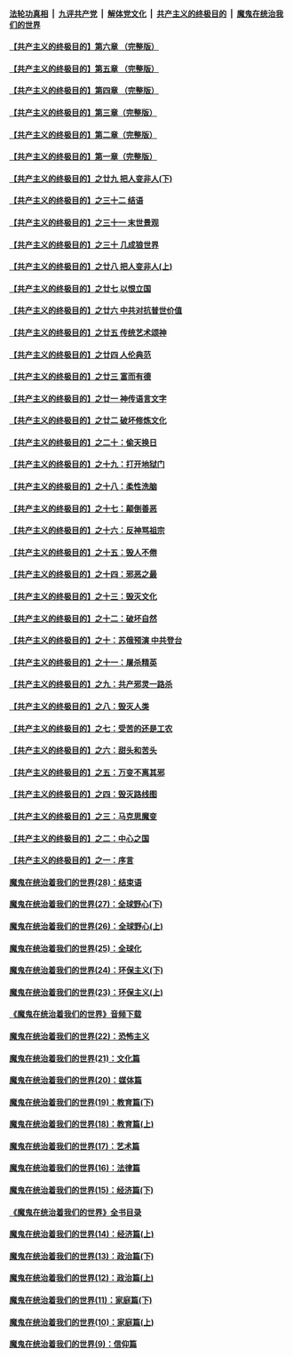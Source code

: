 ####  [法轮功真相](../../../../basic/blob/master/README.md?t=05231531) &nbsp;|&nbsp; [九评共产党](../../../../9ping.md/blob/master/README.md?t=05231531) &nbsp;|&nbsp; [解体党文化](../../../../jtdwh.md/blob/master/README.md?t=05231531)  &nbsp;|&nbsp; [共产主义的终极目的](../../../../gczydzjmd.md/blob/master/README.md?t=05231531) &nbsp;|&nbsp; [魔鬼在统治我们的世界](../../../../mgztzwmdsj.md/blob/master/README.md?t=05231531) 

#### [【共产主义的终极目的】第六章 （完整版）](../pages/nsc422/n11428913.md?t=05231531) 

#### [【共产主义的终极目的】第五章 （完整版）](../pages/nsc422/n11428912.md?t=05231531) 

#### [【共产主义的终极目的】第四章 （完整版）](../pages/nsc422/n11428907.md?t=05231531) 

#### [【共产主义的终极目的】第三章（完整版）](../pages/nsc422/n11428848.md?t=05231531) 

#### [【共产主义的终极目的】第二章（完整版）](../pages/nsc422/n11428831.md?t=05231531) 

#### [【共产主义的终极目的】第一章（完整版）](../pages/nsc422/n11417651.md?t=05231531) 

#### [【共产主义的终极目的】之廿九 把人变非人(下)](../pages/nsc422/n11344140.md?t=05231531) 

#### [【共产主义的终极目的】之三十二 结语](../pages/nsc422/n11360535.md?t=05231531) 

#### [【共产主义的终极目的】之三十一 末世景观](../pages/nsc422/n11351129.md?t=05231531) 

#### [【共产主义的终极目的】之三十 几成狼世界](../pages/nsc422/n11348280.md?t=05231531) 

#### [【共产主义的终极目的】之廿八 把人变非人(上)](../pages/nsc422/n11340492.md?t=05231531) 

#### [【共产主义的终极目的】之廿七 以恨立国](../pages/nsc422/n11336944.md?t=05231531) 

#### [【共产主义的终极目的】之廿六 中共对抗普世价值](../pages/nsc422/n11324785.md?t=05231531) 

#### [【共产主义的终极目的】之廿五 传统艺术颂神](../pages/nsc422/n11296396.md?t=05231531) 

#### [【共产主义的终极目的】之廿四 人伦典范](../pages/nsc422/n11296397.md?t=05231531) 

#### [【共产主义的终极目的】之廿三 富而有德](../pages/nsc422/n11283598.md?t=05231531) 

#### [【共产主义的终极目的】之廿一 神传语言文字](../pages/nsc422/n11263265.md?t=05231531) 

#### [【共产主义的终极目的】之廿二 破坏修炼文化](../pages/nsc422/n11245728.md?t=05231531) 

#### [【共产主义的终极目的】之二十：偷天换日](../pages/nsc422/n11238846.md?t=05231531) 

#### [【共产主义的终极目的】之十九：打开地狱门](../pages/nsc422/n11206376.md?t=05231531) 

#### [【共产主义的终极目的】之十八：柔性洗脑](../pages/nsc422/n11199994.md?t=05231531) 

#### [【共产主义的终极目的】之十七：颠倒善恶](../pages/nsc422/n11179782.md?t=05231531) 

#### [【共产主义的终极目的】之十六：反神骂祖宗](../pages/nsc422/n11166798.md?t=05231531) 

#### [【共产主义的终极目的】之十五：毁人不倦](../pages/nsc422/n11166792.md?t=05231531) 

#### [【共产主义的终极目的】之十四：邪恶之最](../pages/nsc422/n11150249.md?t=05231531) 

#### [【共产主义的终极目的】之十三：毁灭文化](../pages/nsc422/n11135227.md?t=05231531) 

#### [【共产主义的终极目的】之十二：破坏自然](../pages/nsc422/n11135214.md?t=05231531) 

#### [【共产主义的终极目的】之十：苏俄预演 中共登台](../pages/nsc422/n11118424.md?t=05231531) 

#### [【共产主义的终极目的】之十一：屠杀精英](../pages/nsc422/n11118442.md?t=05231531) 

#### [【共产主义的终极目的】之九：共产邪灵一路杀](../pages/nsc422/n11114139.md?t=05231531) 

#### [【共产主义的终极目的】之八：毁灭人类](../pages/nsc422/n11108503.md?t=05231531) 

#### [【共产主义的终极目的】之七：受苦的还是工农](../pages/nsc422/n11101809.md?t=05231531) 

#### [【共产主义的终极目的】之六：甜头和苦头](../pages/nsc422/n11096971.md?t=05231531) 

#### [【共产主义的终极目的】之五：万变不离其邪](../pages/nsc422/n11091285.md?t=05231531) 

#### [【共产主义的终极目的】之四：毁灭路线图](../pages/nsc422/n11086284.md?t=05231531) 

#### [【共产主义的终极目的】之三：马克思魔变](../pages/nsc422/n11061941.md?t=05231531) 

#### [【共产主义的终极目的】之二：中心之国](../pages/nsc422/n11047728.md?t=05231531) 

#### [【共产主义的终极目的】之一：序言](../pages/nsc422/n11086077.md?t=05231531) 

#### [魔鬼在统治着我们的世界(28)：结束语](../pages/nsc422/n10936246.md?t=05231531) 

#### [魔鬼在统治着我们的世界(27)：全球野心(下)](../pages/nsc422/n10928319.md?t=05231531) 

#### [魔鬼在统治着我们的世界(26)：全球野心(上)](../pages/nsc422/n10900318.md?t=05231531) 

#### [魔鬼在统治着我们的世界(25)：全球化](../pages/nsc422/n10788205.md?t=05231531) 

#### [魔鬼在统治着我们的世界(24)：环保主义(下)](../pages/nsc422/n10695307.md?t=05231531) 

#### [魔鬼在统治着我们的世界(23)：环保主义(上)](../pages/nsc422/n10688613.md?t=05231531) 

#### [《魔鬼在统治着我们的世界》音频下载](../pages/nsc422/n10635553.md?t=05231531) 

#### [魔鬼在统治着我们的世界(22)：恐怖主义](../pages/nsc422/n10614727.md?t=05231531) 

#### [魔鬼在统治着我们的世界(21)：文化篇](../pages/nsc422/n10597706.md?t=05231531) 

#### [魔鬼在统治着我们的世界(20)：媒体篇](../pages/nsc422/n10586579.md?t=05231531) 

#### [魔鬼在统治着我们的世界(19)：教育篇(下)](../pages/nsc422/n10564808.md?t=05231531) 

#### [魔鬼在统治着我们的世界(18)：教育篇(上)](../pages/nsc422/n10526970.md?t=05231531) 

#### [魔鬼在统治着我们的世界(17)：艺术篇](../pages/nsc422/n10499093.md?t=05231531) 

#### [魔鬼在统治着我们的世界(16)：法律篇](../pages/nsc422/n10485969.md?t=05231531) 

#### [魔鬼在统治着我们的世界(15)：经济篇(下)](../pages/nsc422/n10469975.md?t=05231531) 

#### [《魔鬼在统治着我们的世界》全书目录](../pages/nsc422/n10464261.md?t=05231531) 

#### [魔鬼在统治着我们的世界(14)：经济篇(上)](../pages/nsc422/n10457370.md?t=05231531) 

#### [魔鬼在统治着我们的世界(13)：政治篇(下)](../pages/nsc422/n10448270.md?t=05231531) 

#### [魔鬼在统治着我们的世界(12)：政治篇(上)](../pages/nsc422/n10444576.md?t=05231531) 

#### [魔鬼在统治着我们的世界(11)：家庭篇(下)](../pages/nsc422/n10440961.md?t=05231531) 

#### [魔鬼在统治着我们的世界(10)：家庭篇(上)](../pages/nsc422/n10435448.md?t=05231531) 

#### [魔鬼在统治着我们的世界(9)：信仰篇](../pages/nsc422/n10432159.md?t=05231531) 

